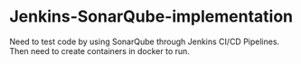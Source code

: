 # Jenkins-SonarQube-implementation
Need to test code by using SonarQube through Jenkins CI/CD Pipelines. Then need to create containers in docker to run.
